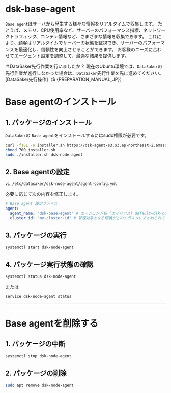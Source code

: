 # dsk-base-agent

`Base agent`はサーバから発生する様々な情報をリアルタイムで収集します。
たとえば、メモリ、CPU使用率など、サーバーのパフォーマンス指標、ネットワークトラフィック、コンテナ情報など、さまざまな情報を収集できます。
これにより、顧客はリアルタイムでサーバーの状態を監視でき、サーバーのパフォーマンスを最適化し、信頼性を向上させることができます。
お客様のニーズに合わせてエージェント設定を調整して、最適な結果を提供します。

＃DataSaker先行作業を行いましたか？
現在のUbuntu環境では、`DataSaker`の先行作業が進行しなかった場合は、`DataSaker`先行作業を先に進めてください。 [DataSaker先行操作]（$ {PREPARATION_MANUAL_JP}）

# Base agentのインストール
## 1. パッケージのインストール
`DataSaker`の `Base agent`をインストールするにはsudo権限が必要です。
<!--
example API Key : VAR_GLOBAL_APIKEY=1234567890abcdef1234567890abcdef
 -->
``` bash
curl -fsSL -o installer.sh https://dsk-agent-s3.s3.ap-northeast-2.amazonaws.com/dsk-agent-s3/public/install.sh
chmod 700 installer.sh
sudo ./installer.sh dsk-node-agent
```

## 2. Base agentの設定

```shell
vi /etc/datasaker/dsk-node-agent/agent-config.yml
```

必要に応じて次の内容を修正します。

``` yaml
# Base agent 設定ファイル
agent:
  agent_name: "dsk-base-agent" # エージェント名 (エイリアス) default=dsk-node-agent
  cluster_id: "my-cluster-id" # 管理対象となる環境がどのクラスタにまとめられているかについての設定 default=unknown
```

## 3. パッケージの実行
``` bash
systemctl start dsk-node-agent
```

## 4. パッケージ実行状態の確認
``` bash
systemctl status dsk-node-agent
```
または
``` bash
service dsk-node-agent status
```

---
# Base agentを削除する
## 1. パッケージの中断
``` bash
systemctl stop dsk-node-agent
```

## 2. パッケージの削除
``` bash
sudo apt remove dsk-node-agent
```
